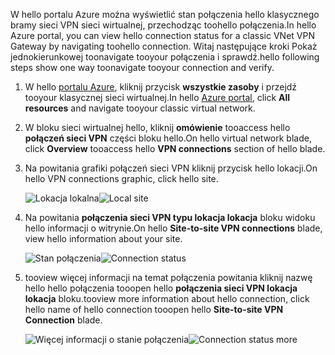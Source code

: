 <span data-ttu-id="0b995-101">W hello portalu Azure można wyświetlić stan połączenia hello klasycznego bramy sieci VPN sieci wirtualnej, przechodząc toohello połączenia.</span><span class="sxs-lookup"><span data-stu-id="0b995-101">In hello Azure portal, you can view hello connection status for a classic VNet VPN Gateway by navigating toohello connection.</span></span> <span data-ttu-id="0b995-102">Witaj następujące kroki Pokaż jednokierunkowej toonavigate tooyour połączenia i sprawdź.</span><span class="sxs-lookup"><span data-stu-id="0b995-102">hello following steps show one way toonavigate tooyour connection and verify.</span></span>

1. <span data-ttu-id="0b995-103">W hello [portalu Azure](http://portal.azure.com), kliknij przycisk **wszystkie zasoby** i przejdź tooyour klasycznej sieci wirtualnej.</span><span class="sxs-lookup"><span data-stu-id="0b995-103">In hello [Azure portal](http://portal.azure.com), click **All resources** and navigate tooyour classic virtual network.</span></span>
2. <span data-ttu-id="0b995-104">W bloku sieci wirtualnej hello, kliknij **omówienie** tooaccess hello **połączeń sieci VPN** części bloku hello.</span><span class="sxs-lookup"><span data-stu-id="0b995-104">On hello virtual network blade, click **Overview** tooaccess hello **VPN connections** section of hello blade.</span></span>
3. <span data-ttu-id="0b995-105">Na powitania grafiki połączeń sieci VPN kliknij przycisk hello lokacji.</span><span class="sxs-lookup"><span data-stu-id="0b995-105">On hello VPN connections graphic, click hello site.</span></span>

    <span data-ttu-id="0b995-106">![Lokacja lokalna](./media/vpn-gateway-verify-connection-azureportal-classic/localsitename.png "lokacja lokalna")</span><span class="sxs-lookup"><span data-stu-id="0b995-106">![Local site](./media/vpn-gateway-verify-connection-azureportal-classic/localsitename.png "local site")</span></span>
4. <span data-ttu-id="0b995-107">Na powitania **połączenia sieci VPN typu lokacja lokacja** bloku widoku hello informacji o witrynie.</span><span class="sxs-lookup"><span data-stu-id="0b995-107">On hello **Site-to-site VPN connections** blade, view hello information about your site.</span></span>

    <span data-ttu-id="0b995-108">![Stan połączenia](./media/vpn-gateway-verify-connection-azureportal-classic/siteconnectstatus.png "stan połączenia")</span><span class="sxs-lookup"><span data-stu-id="0b995-108">![Connection status](./media/vpn-gateway-verify-connection-azureportal-classic/siteconnectstatus.png "Connection status")</span></span>
5. <span data-ttu-id="0b995-109">tooview więcej informacji na temat połączenia powitania kliknij nazwę hello hello połączenia tooopen hello **połączenia sieci VPN lokacja lokacja** bloku.</span><span class="sxs-lookup"><span data-stu-id="0b995-109">tooview more information about hello connection, click hello name of hello connection tooopen hello **Site-to-site VPN Connection** blade.</span></span>

    <span data-ttu-id="0b995-110">![Więcej informacji o stanie połączenia](./media/vpn-gateway-verify-connection-azureportal-classic/connections4.png "Więcej informacji o stanie połączenia")</span><span class="sxs-lookup"><span data-stu-id="0b995-110">![Connection status more](./media/vpn-gateway-verify-connection-azureportal-classic/connections4.png "Connection status more info")</span></span>